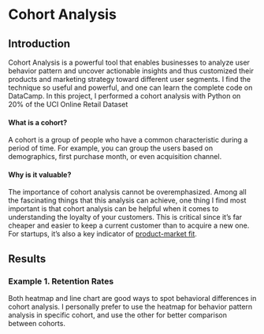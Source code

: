 # Cohort Analysis

## Introduction
Cohort Analysis is a powerful tool that enables businesses to analyze user behavior pattern and uncover actionable insights and thus customized their products and marketing strategy toward different user segments. I find the technique so useful and powerful, and one can learn the complete code on DataCamp. In this project, I performed a cohort analysis with Python on 20% of the UCI Online Retail Dataset

#### What is a cohort?
A cohort is a group of people who have a common characteristic during a period of time. For example, you can group the users based on demographics, first purchase month, or even acquisition channel.

#### Why is it valuable? 
The importance of cohort analysis cannot be overemphasized. Among all the fascinating things that this analysis can achieve, one thing I find most important is that cohort analysis can be helpful when it comes to understanding the loyalty of your customers. This is critical since it’s far cheaper and easier to keep a current customer than to acquire a new one. For startups, it’s also a key indicator of [product-market fit](https://en.wikipedia.org/wiki/Product/market_fit).

## Results
### Example 1. Retention Rates
Both heatmap and line chart are good ways to spot behavioral differences in cohort analysis. I personally prefer to use the heatmap for behavior pattern analysis in specific cohort, and use the other for better comparison between cohorts.
